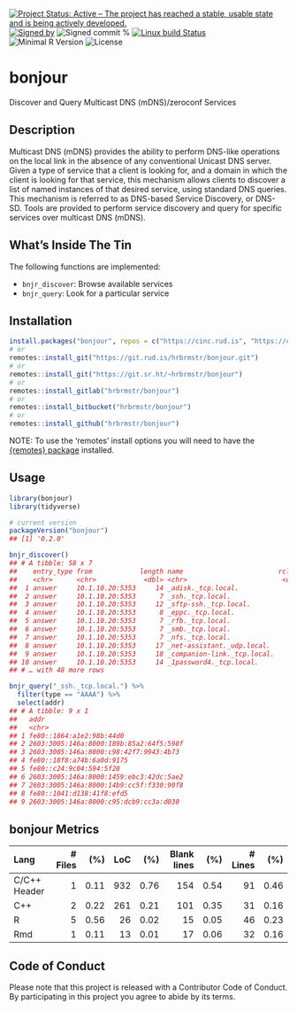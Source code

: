 
[![Project Status: Active – The project has reached a stable, usable
state and is being actively
developed.](https://www.repostatus.org/badges/latest/active.svg)](https://www.repostatus.org/#active)
[![Signed
by](https://img.shields.io/badge/Keybase-Verified-brightgreen.svg)](https://keybase.io/hrbrmstr)
![Signed commit
%](https://img.shields.io/badge/Signed_Commits-100%25-lightgrey.svg)
[![Linux build
Status](https://travis-ci.org/hrbrmstr/bonjour.svg?branch=master)](https://travis-ci.org/hrbrmstr/bonjour)  
![Minimal R
Version](https://img.shields.io/badge/R%3E%3D-3.2.0-blue.svg)
![License](https://img.shields.io/badge/License-MIT-blue.svg)

# bonjour

Discover and Query Multicast DNS (mDNS)/zeroconf Services

## Description

Multicast DNS (mDNS) provides the ability to perform DNS-like operations
on the local link in the absence of any conventional Unicast DNS server.
Given a type of service that a client is looking for, and a domain in
which the client is looking for that service, this mechanism allows
clients to discover a list of named instances of that desired service,
using standard DNS queries. This mechanism is referred to as DNS-based
Service Discovery, or DNS-SD. Tools are provided to perform service
discovery and query for specific services over multicast DNS (mDNS).

## What’s Inside The Tin

The following functions are implemented:

  - `bnjr_discover`: Browse available services
  - `bnjr_query`: Look for a particular service

## Installation

``` r
install.packages("bonjour", repos = c("https://cinc.rud.is", "https://cloud.r-project.org/"))
# or
remotes::install_git("https://git.rud.is/hrbrmstr/bonjour.git")
# or
remotes::install_git("https://git.sr.ht/~hrbrmstr/bonjour")
# or
remotes::install_gitlab("hrbrmstr/bonjour")
# or
remotes::install_bitbucket("hrbrmstr/bonjour")
# or
remotes::install_github("hrbrmstr/bonjour")
```

NOTE: To use the ‘remotes’ install options you will need to have the
[{remotes} package](https://github.com/r-lib/remotes) installed.

## Usage

``` r
library(bonjour)
library(tidyverse)

# current version
packageVersion("bonjour")
## [1] '0.2.0'
```

``` r
bnjr_discover()
## # A tibble: 58 x 7
##    entry_type from            length name                        rclass   ttl type 
##    <chr>      <chr>            <dbl> <chr>                        <dbl> <dbl> <chr>
##  1 answer     10.1.10.20:5353     14 _adisk._tcp.local.               1    10 PTR  
##  2 answer     10.1.10.20:5353      7 _ssh._tcp.local.                 1    10 PTR  
##  3 answer     10.1.10.20:5353     12 _sftp-ssh._tcp.local.            1    10 PTR  
##  4 answer     10.1.10.20:5353      8 _eppc._tcp.local.                1    10 PTR  
##  5 answer     10.1.10.20:5353      7 _rfb._tcp.local.                 1    10 PTR  
##  6 answer     10.1.10.20:5353      7 _smb._tcp.local.                 1    10 PTR  
##  7 answer     10.1.10.20:5353      7 _nfs._tcp.local.                 1    10 PTR  
##  8 answer     10.1.10.20:5353     17 _net-assistant._udp.local.       1    10 PTR  
##  9 answer     10.1.10.20:5353     18 _companion-link._tcp.local.      1    10 PTR  
## 10 answer     10.1.10.20:5353     14 _1password4._tcp.local.          1    10 PTR  
## # … with 48 more rows
```

``` r
bnjr_query("_ssh._tcp.local.") %>% 
  filter(type == "AAAA") %>% 
  select(addr)
## # A tibble: 9 x 1
##   addr                                   
##   <chr>                                  
## 1 fe80::1864:a1e2:98b:44d0               
## 2 2603:3005:146a:8000:189b:85a2:64f5:598f
## 3 2603:3005:146a:8000:c98:42f7:9943:4b73 
## 4 fe80::18f8:a74b:6a0d:9175              
## 5 fe80::c24:9c04:594:5f28                
## 6 2603:3005:146a:8000:1459:ebc3:42dc:5ae2
## 7 2603:3005:146a:8000:14b9:cc5f:f330:90f8
## 8 fe80::1041:d138:41f8:efd5              
## 9 2603:3005:146a:8000:c95:dcb9:cc3a:d030
```

## bonjour Metrics

| Lang         | \# Files |  (%) | LoC |  (%) | Blank lines |  (%) | \# Lines |  (%) |
| :----------- | -------: | ---: | --: | ---: | ----------: | ---: | -------: | ---: |
| C/C++ Header |        1 | 0.11 | 932 | 0.76 |         154 | 0.54 |       91 | 0.46 |
| C++          |        2 | 0.22 | 261 | 0.21 |         101 | 0.35 |       31 | 0.16 |
| R            |        5 | 0.56 |  26 | 0.02 |          15 | 0.05 |       46 | 0.23 |
| Rmd          |        1 | 0.11 |  13 | 0.01 |          17 | 0.06 |       32 | 0.16 |

## Code of Conduct

Please note that this project is released with a Contributor Code of
Conduct. By participating in this project you agree to abide by its
terms.
